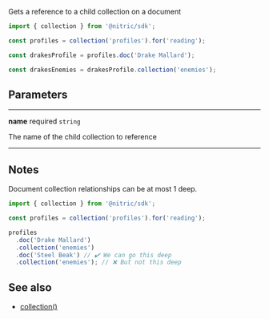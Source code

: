 Gets a reference to a child collection on a document

```javascript
import { collection } from '@nitric/sdk';

const profiles = collection('profiles').for('reading');

const drakesProfile = profiles.doc('Drake Mallard');

const drakesEnemies = drakesProfile.collection('enemies');
```

## Parameters

---

**name** required `string`

The name of the child collection to reference

---

## Notes

Document collection relationships can be at most 1 deep.

```javascript
import { collection } from '@nitric/sdk';

const profiles = collection('profiles').for('reading');

profiles
  .doc('Drake Mallard')
  .collection('enemies')
  .doc('Steel Beak') // ✔️ We can go this deep
  .collection('enemies'); // ❌ But not this deep
```

## See also

- [collection()](./collection.md)
